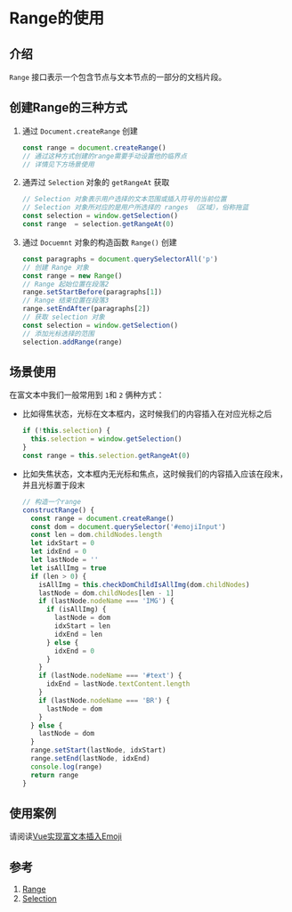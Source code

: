 # Range的使用

## 介绍
`Range` 接口表示一个包含节点与文本节点的一部分的文档片段。

## 创建Range的三种方式
1. 通过 `Document.createRange` 创建

    ```js
    const range = document.createRange()
    // 通过这种方式创建的range需要手动设置他的临界点
    // 详情见下方场景使用
    ```


1. 通弄过 `Selection` 对象的 `getRangeAt` 获取

    ```js
    // Selection 对象表示用户选择的文本范围或插入符号的当前位置
    // Selection 对象所对应的是用户所选择的 ranges （区域），俗称拖蓝
    const selection = window.getSelection()
    const range  = selection.getRangeAt(0)
    ```

1. 通过 `Docuemnt` 对象的构造函数 `Range()` 创建

    ```js
    const paragraphs = document.querySelectorAll('p')
    // 创建 Range 对象
    const range = new Range()
    // Range 起始位置在段落2
    range.setStartBefore(paragraphs[1])
    // Range 结束位置在段落3
    range.setEndAfter(paragraphs[2])
    // 获取 selection 对象
    const selection = window.getSelection()
    // 添加光标选择的范围
    selection.addRange(range)
    ```

## 场景使用
在富文本中我们一般常用到 `1`和 `2` 俩种方式：
* 比如得焦状态，光标在文本框内，这时候我们的内容插入在对应光标之后
    ```js
    if (!this.selection) {
      this.selection = window.getSelection()
    }
    const range = this.selection.getRangeAt(0)
    ```
* 比如失焦状态，文本框内无光标和焦点，这时候我们的内容插入应该在段末，并且光标置于段末

    ```js
    // 构造一个range
    constructRange() {
      const range = document.createRange()
      const dom = document.querySelector('#emojiInput')
      const len = dom.childNodes.length
      let idxStart = 0
      let idxEnd = 0
      let lastNode = ''
      let isAllImg = true
      if (len > 0) {
        isAllImg = this.checkDomChildIsAllImg(dom.childNodes)
        lastNode = dom.childNodes[len - 1]
        if (lastNode.nodeName === 'IMG') {
          if (isAllImg) {
            lastNode = dom
            idxStart = len
            idxEnd = len
          } else {
            idxEnd = 0
          }
        }
        if (lastNode.nodeName === '#text') {
          idxEnd = lastNode.textContent.length
        }
        if (lastNode.nodeName === 'BR') {
          lastNode = dom
        }
      } else {
        lastNode = dom
      }
      range.setStart(lastNode, idxStart)
      range.setEnd(lastNode, idxEnd)
      console.log(range)
      return range
    }
    ```

## 使用案例
请阅读[Vue实现富文本插入Emoji](./Vue%E5%AE%9E%E7%8E%B0%E5%AF%8C%E6%96%87%E6%9C%AC%E6%8F%92%E5%85%A5Emoji.md)



## 参考
1. [Range](https://developer.mozilla.org/zh-CN/docs/Web/API/Range 'Range')
1. [Selection](https://developer.mozilla.org/zh-CN/docs/Web/API/Selection 'Selection')
